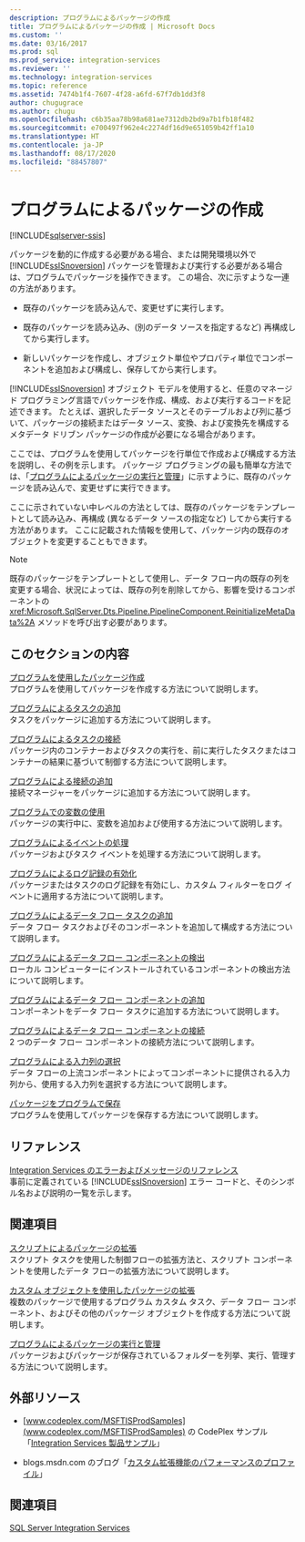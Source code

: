 ```yaml
---
description: プログラムによるパッケージの作成
title: プログラムによるパッケージの作成 | Microsoft Docs
ms.custom: ''
ms.date: 03/16/2017
ms.prod: sql
ms.prod_service: integration-services
ms.reviewer: ''
ms.technology: integration-services
ms.topic: reference
ms.assetid: 7474b1f4-7607-4f28-a6fd-67f7db1dd3f8
author: chugugrace
ms.author: chugu
ms.openlocfilehash: c6b35aa78b98a681ae7312db2bd9a7b1fb18f482
ms.sourcegitcommit: e700497f962e4c2274df16d9e651059b42ff1a10
ms.translationtype: HT
ms.contentlocale: ja-JP
ms.lasthandoff: 08/17/2020
ms.locfileid: "88457807"
---
```

# <a name="building-packages-programmatically"></a>プログラムによるパッケージの作成

[!INCLUDE[sqlserver-ssis](../../includes/applies-to-version/sqlserver-ssis.md)]


  パッケージを動的に作成する必要がある場合、または開発環境以外で [!INCLUDE[ssISnoversion](../../includes/ssisnoversion-md.md)] パッケージを管理および実行する必要がある場合は、プログラムでパッケージを操作できます。 この場合、次に示すような一連の方法があります。  
  
-   既存のパッケージを読み込んで、変更せずに実行します。  
  
-   既存のパッケージを読み込み、(別のデータ ソースを指定するなど) 再構成してから実行します。  
  
-   新しいパッケージを作成し、オブジェクト単位やプロパティ単位でコンポーネントを追加および構成し、保存してから実行します。  
  
 [!INCLUDE[ssISnoversion](../../includes/ssisnoversion-md.md)] オブジェクト モデルを使用すると、任意のマネージド プログラミング言語でパッケージを作成、構成、および実行するコードを記述できます。 たとえば、選択したデータ ソースとそのテーブルおよび列に基づいて、パッケージの接続またはデータ ソース、変換、および変換先を構成するメタデータ ドリブン パッケージの作成が必要になる場合があります。  
  
 ここでは、プログラムを使用してパッケージを行単位で作成および構成する方法を説明し、その例を示します。 パッケージ プログラミングの最も簡単な方法では、「[プログラムによるパッケージの実行と管理](../../integration-services/run-manage-packages-programmatically/running-and-managing-packages-programmatically.md)」に示すように、既存のパッケージを読み込んで、変更せずに実行できます。  
  
 ここに示されていない中レベルの方法としては、既存のパッケージをテンプレートとして読み込み、再構成 (異なるデータ ソースの指定など) してから実行する方法があります。 ここに記載された情報を使用して、パッケージ内の既存のオブジェクトを変更することもできます。  
  
> [!NOTE]  
>  既存のパッケージをテンプレートとして使用し、データ フロー内の既存の列を変更する場合、状況によっては、既存の列を削除してから、影響を受けるコンポーネントの <xref:Microsoft.SqlServer.Dts.Pipeline.PipelineComponent.ReinitializeMetaData%2A> メソッドを呼び出す必要があります。  
  
## <a name="in-this-section"></a>このセクションの内容  
 [プログラムを使用したパッケージ作成](../../integration-services/building-packages-programmatically/creating-a-package-programmatically.md)  
 プログラムを使用してパッケージを作成する方法について説明します。  
  
 [プログラムによるタスクの追加](../../integration-services/building-packages-programmatically/adding-tasks-programmatically.md)  
 タスクをパッケージに追加する方法について説明します。  
  
 [プログラムによるタスクの接続](../../integration-services/building-packages-programmatically/connecting-tasks-programmatically.md)  
 パッケージ内のコンテナーおよびタスクの実行を、前に実行したタスクまたはコンテナーの結果に基づいて制御する方法について説明します。  
  
 [プログラムによる接続の追加](../../integration-services/building-packages-programmatically/adding-connections-programmatically.md)  
 接続マネージャーをパッケージに追加する方法について説明します。  
  
 [プログラムでの変数の使用](../../integration-services/building-packages-programmatically/working-with-variables-programmatically.md)  
 パッケージの実行中に、変数を追加および使用する方法について説明します。  
  
 [プログラムによるイベントの処理](../../integration-services/building-packages-programmatically/handling-events-programmatically.md)  
 パッケージおよびタスク イベントを処理する方法について説明します。  
  
 [プログラムによるログ記録の有効化](../../integration-services/building-packages-programmatically/enabling-logging-programmatically.md)  
 パッケージまたはタスクのログ記録を有効にし、カスタム フィルターをログ イベントに適用する方法について説明します。  
  
 [プログラムによるデータ フロー タスクの追加](../../integration-services/building-packages-programmatically/adding-the-data-flow-task-programmatically.md)  
 データ フロー タスクおよびそのコンポーネントを追加して構成する方法について説明します。  
  
 [プログラムによるデータ フロー コンポーネントの検出](../../integration-services/building-packages-programmatically/discovering-data-flow-components-programmatically.md)  
 ローカル コンピューターにインストールされているコンポーネントの検出方法について説明します。  
  
 [プログラムによるデータ フロー コンポーネントの追加](../../integration-services/building-packages-programmatically/adding-data-flow-components-programmatically.md)  
 コンポーネントをデータ フロー タスクに追加する方法について説明します。  
  
 [プログラムによるデータ フロー コンポーネントの接続](../../integration-services/building-packages-programmatically/connecting-data-flow-components-programmatically.md)  
 2 つのデータ フロー コンポーネントの接続方法について説明します。  
  
 [プログラムによる入力列の選択](../../integration-services/building-packages-programmatically/selecting-input-columns-programmatically.md)  
 データ フローの上流コンポーネントによってコンポーネントに提供される入力列から、使用する入力列を選択する方法について説明します。  
  
 [パッケージをプログラムで保存](../../integration-services/building-packages-programmatically/saving-a-package-programmatically.md)  
 プログラムを使用してパッケージを保存する方法について説明します。  
  
## <a name="reference"></a>リファレンス  
 [Integration Services のエラーおよびメッセージのリファレンス](../../integration-services/integration-services-error-and-message-reference.md)  
 事前に定義されている [!INCLUDE[ssISnoversion](../../includes/ssisnoversion-md.md)] エラー コードと、そのシンボル名および説明の一覧を示します。  
  
## <a name="related-sections"></a>関連項目  
 [スクリプトによるパッケージの拡張](../../integration-services/extending-packages-scripting/extending-packages-with-scripting.md)  
 スクリプト タスクを使用した制御フローの拡張方法と、スクリプト コンポーネントを使用したデータ フローの拡張方法について説明します。  
  
 [カスタム オブジェクトを使用したパッケージの拡張](../../integration-services/extending-packages-custom-objects/extending-packages-with-custom-objects.md)  
 複数のパッケージで使用するプログラム カスタム タスク、データ フロー コンポーネント、およびその他のパッケージ オブジェクトを作成する方法について説明します。  
  
 [プログラムによるパッケージの実行と管理](../../integration-services/run-manage-packages-programmatically/running-and-managing-packages-programmatically.md)  
 パッケージおよびパッケージが保存されているフォルダーを列挙、実行、管理する方法について説明します。  
  
## <a name="external-resources"></a>外部リソース  
  
-   [www.codeplex.com/MSFTISProdSamples](www.codeplex.com/MSFTISProdSamples) の CodePlex サンプル「[Integration Services 製品サンプル](https://go.microsoft.com/fwlink/?LinkID=131204)」  
  
-   blogs.msdn.com のブログ「[カスタム拡張機能のパフォーマンスのプロファイル](https://go.microsoft.com/fwlink/?LinkId=238831)」  

## <a name="see-also"></a>関連項目  
 [SQL Server Integration Services](../../integration-services/sql-server-integration-services.md)  
  
  
